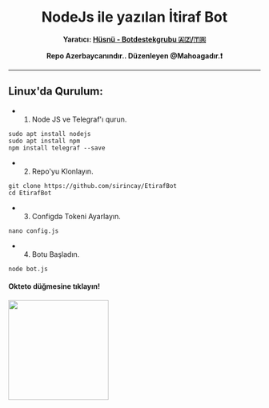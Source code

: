 <div align="center">
  <h1> NodeJs ile yazılan İtiraf Bot</h1>
   <b>Yaratıcı: <a href="https://t.me/Botdestekgrubu" target="_blank" >Hüsnü - Botdestekgrubu 🇦🇿/🇹🇷</a></b>
</div>
<p align="center">
    <b>Repo Azerbaycanındır.. Düzenleyen @Mahoagadır.❗️</b>
</p>

----
###


## Linux'da Qurulum:

- 1. Node JS ve Telegraf'ı qurun.
```
sudo apt install nodejs
sudo apt install npm
npm install telegraf --save
```
- 2. Repo'yu Klonlayın.
```
git clone https://github.com/sirincay/EtirafBot
cd EtirafBot
```
- 3. Configdə Tokeni Ayarlayın.
```
nano config.js
```
- 4. Botu Başladın.
```
node bot.js
```     

<h4>Okteto düğmesine tıklayın!</h4>
<a href="https://cloud.okteto.com/deploy?repository=https://github.com/Alfa00006/Etiraf"><img src="https://img.shields.io/badge/Deploy%20To%20Okteto-informational?style=for-the-badge&logo=Okteto" width="200""/></a>
 
